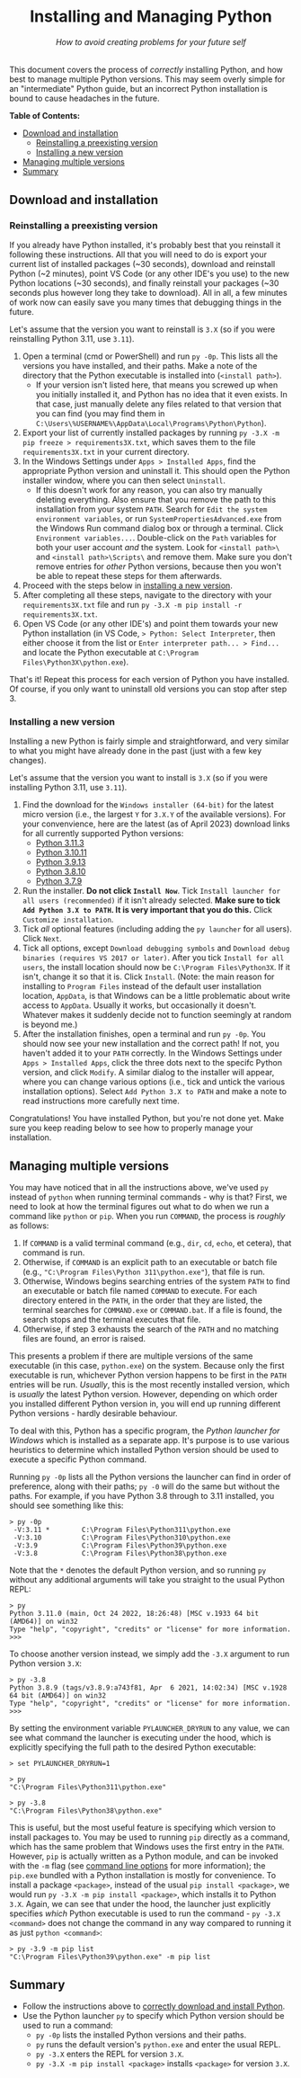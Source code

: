 <h1 align='center'>Installing and Managing Python</h1>

<h6 align='center'>How to avoid creating problems for your future self</h6>

This document covers the process of *correctly* installing Python, and how best to manage multiple Python versions. This may seem overly simple for an "intermediate" Python guide, but an incorrect Python installation is bound to cause headaches in the future.

**Table of Contents:**
- [Download and installation](#download-and-installation)
  - [Reinstalling a preexisting version](#reinstalling-a-preexisting-version)
  - [Installing a new version](#installing-a-new-version)
- [Managing multiple versions](#managing-multiple-versions)
- [Summary](#summary)



## Download and installation

### Reinstalling a preexisting version

If you already have Python installed, it's probably best that you reinstall it following these instructions. All that you will need to do is export your current list of installed packages (~30 seconds), download and reinstall Python (~2 minutes), point VS Code (or any other IDE's you use) to the new Python locations (~30 seconds), and finally reinstall your packages (~30 seconds plus however long they take to download). All in all, a few minutes of work now can easily save you many times that debugging things in the future.

Let's assume that the version you want to reinstall is `3.X` (so if you were reinstalling Python 3.11, use `3.11`).

1. Open a terminal (cmd or PowerShell) and run `py -0p`. This lists all the versions you have installed, and their paths. Make a note of the directory that the Python executable is installed into (`<install path>`). 
   - If your version isn't listed here, that means you screwed up when you initially installed it, and Python has no idea that it even exists. In that case, just manually delete any files related to that version that you can find (you may find them in `C:\Users\%USERNAME%\AppData\Local\Programs\Python\Python`).
2. Export your list of currently installed packages by running `py -3.X -m pip freeze > requirements3X.txt`, which saves them to the file `requirements3X.txt` in your current directory.
3. In the Windows Settings under `Apps > Installed Apps`, find the appropriate Python version and uninstall it. This should open the Python installer window, where you can then select `Uninstall`.
   - If this doesn't work for any reason, you can also try manually deleting everything. Also ensure that you remove the path to this installation from your system `PATH`. Search for `Edit the system environment variables`, or run `SystemPropertiesAdvanced.exe` from the Windows Run command dialog box or through a terminal. Click `Environment variables...`. Double-click on the `Path` variables for both your user account *and* the system. Look for `<install path>\` and `<install path>\Scripts\` and remove them. Make sure you don't remove entries for *other* Python versions, because then you won't be able to repeat these steps for them afterwards.
4. Proceed with the steps below in [installing a new version](#installing-a-new-version).
5. After completing all these steps, navigate to the directory with your `requirements3X.txt` file and run `py -3.X -m pip install -r requirements3X.txt`.
6. Open VS Code (or any other IDE's) and point them towards your new Python installation (in VS Code, `> Python: Select Interpreter`, then either choose it from the list or `Enter interpreter path... > Find...` and locate the Python executable at `C:\Program Files\Python3X\python.exe`).

That's it! Repeat this process for each version of Python you have installed. Of course, if you only want to uninstall old versions you can stop after step 3.

### Installing a new version

Installing a new Python is fairly simple and straightforward, and very similar to what you might have already done in the past (just with a few key changes).

Let's assume that the version you want to install is `3.X` (so if you were installing Python 3.11, use `3.11`).

1. Find the download for the `Windows installer (64-bit)` for the latest micro version (i.e., the largest `Y` for `3.X.Y` of the available versions). For your convenvience, here are the latest (as of April 2023) download links for all currently supported Python versions:
   - [Python 3.11.3](https://www.python.org/ftp/python/3.11.3/python-3.11.3-amd64.exe)
   - [Python 3.10.11](https://www.python.org/ftp/python/3.10.11/python-3.10.11-amd64.exe)
   - [Python 3.9.13](https://www.python.org/ftp/python/3.9.13/python-3.9.13-amd64.exe)
   - [Python 3.8.10](https://www.python.org/ftp/python/3.8.10/python-3.8.10-amd64.exe)
   - [Python 3.7.9](https://www.python.org/ftp/python/3.7.9/python-3.7.9-amd64.exe)
2. Run the installer. **Do not click `Install Now`**. Tick `Install launcher for all users (recommended)` if it isn't already selected. **Make sure to tick `Add Python 3.X to PATH`. It is very important that you do this.** Click `Customize installation`.
3. Tick *all* optional features (including adding the `py launcher` for all users). Click `Next`.
4. Tick all options, except `Download debugging symbols` and `Download debug binaries (requires VS 2017 or later)`. After you tick `Install for all users`, the install location should now be `C:\Program Files\Python3X`. If it isn't, change it so that it is. Click `Install`. (Note: the main reason for installing to `Program Files` instead of the default user installation location, `AppData`, is that Windows can be a little problematic about write access to `AppData`. Usually it works, but occasionally it doesn't. Whatever makes it suddenly decide not to function seemingly at random is beyond me.)
5. After the installation finishes, open a terminal and run `py -0p`. You should now see your new installation and the correct path! If not, you haven't added it to your `PATH` correctly. In the Windows Settings under `Apps > Installed Apps`, click the three dots next to the specifc Python version, and click `Modify`. A similar dialog to the installer will appear, where you can change various options (i.e., tick and untick the various installation options). Select `Add Python 3.X to PATH` and make a note to read instructions more carefully next time.

Congratulations! You have installed Python, but you're not done yet. Make sure you keep reading below to see how to properly manage your installation.

## Managing multiple versions

You may have noticed that in all the instructions above, we've used `py` instead of `python` when running terminal commands - why is that? First, we need to look at how the terminal figures out what to do when we run a command like `python` or `pip`. When you run `COMMAND`, the process is *roughly* as follows:

1. If `COMMAND` is a valid terminal command (e.g., `dir`, `cd`, `echo`, et cetera), that command is run.
2. Otherwise, if `COMMAND` is an explicit path to an executable or batch file (e.g., `"C:\Program Files\Python 311\python.exe"`), that file is run.
3. Otherwise, Windows begins searching entries of the system `PATH` to find an executable or batch file named `COMMAND` to execute. For each directory entered in the `PATH`, in the order that they are listed, the terminal searches for `COMMAND.exe` or `COMMAND.bat`. If a file is found, the search stops and the terminal executes that file.
4. Otherwise, if step 3 exhausts the search of the `PATH` and no matching files are found, an error is raised.

This presents a problem if there are multiple versions of the same executable (in this case, `python.exe`) on the system. Because only the first executable is run, whichever Python version happens to be first in the `PATH` entries will be run. *Usually*, this is the most recently installed version, which is *usually* the latest Python version. However, depending on which order you installed different Python version in, you will end up running different Python versions - hardly desirable behaviour.

To deal with this, Python has a specific program, the *Python launcher for Windows* which is installed as a separate app. It's purpose is to use various heuristics to determine which installed Python version should be used to execute a specific Python command.

Running `py -0p` lists all the Python versions the launcher can find in order of preference, along with their paths; `py -0` will do the same but without the paths. For example, if you have Python 3.8 through to 3.11 installed, you should see something like this:

```
> py -0p
 -V:3.11 *        C:\Program Files\Python311\python.exe
 -V:3.10          C:\Program Files\Python310\python.exe
 -V:3.9           C:\Program Files\Python39\python.exe
 -V:3.8           C:\Program Files\Python38\python.exe
```

Note that the `*` denotes the default Python version, and so running `py` without any additional arguments will take you straight to the usual Python REPL:

```
> py
Python 3.11.0 (main, Oct 24 2022, 18:26:48) [MSC v.1933 64 bit (AMD64)] on win32
Type "help", "copyright", "credits" or "license" for more information.
>>>
```

To choose another version instead, we simply add the `-3.X` argument to run Python version `3.X`:

```
> py -3.8
Python 3.8.9 (tags/v3.8.9:a743f81, Apr  6 2021, 14:02:34) [MSC v.1928 64 bit (AMD64)] on win32
Type "help", "copyright", "credits" or "license" for more information.
>>>
```

By setting the environment variable `PYLAUNCHER_DRYRUN` to any value, we can see what command the launcher is executing under the hood, which is explicitly specifying the full path to the desired Python executable:

```
> set PYLAUNCHER_DRYRUN=1

> py
"C:\Program Files\Python311\python.exe"

> py -3.8
"C:\Program Files\Python38\python.exe"
```

This is useful, but the most useful feature is specifying which version to install packages to. You may be used to running `pip` directly as a command, which has the same problem that Windows uses the first entry in the `PATH`. However, `pip` is actually written as a Python module, and can be invoked with the `-m` flag (see [command line options](./command-line-usage-and-pip.md) for more information); the `pip.exe` bundled with a Python installation is mostly for convenience. To install a package `<package>`, instead of the usual `pip install <package>`, we would run `py -3.X -m pip install <package>`, which installs it to Python `3.X`. Again, we can see that under the hood, the launcher just explicitly specifies *which* Python executable is used to run the command - `py -3.X <command>` does not change the command in any way compared to running it as just `python <command>`:

```
> py -3.9 -m pip list
"C:\Program Files\Python39\python.exe" -m pip list
```

## Summary

- Follow the instructions above to [correctly download and install Python](#download-and-installation).
- Use the Python launcher `py` to specify which Python version should be used to run a command:
  - `py -0p` lists the installed Python versions and their paths.
  - `py` runs the default version's `python.exe` and enter the usual REPL.
  - `py -3.X` enters the REPL for version `3.X`.
  - `py -3.X -m pip install <package>` installs `<package>` for version `3.X`.
